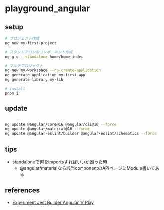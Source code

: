 # playground_angular

## setup

```bash
# プロジェクト作成
ng new my-first-project

# スタンドアロンなコンポーネント作成
ng g c --standalone home/home-index

# マルチプロジェクト
ng new my-workspace --no-create-application
ng generate application my-first-app
ng generate library my-lib

# install
pnpm i

```

## update

```bash

ng update @angular/core@16 @angular/cli@16 --force
ng update @angular/material@16 --force
ng update @angular-eslint/builder @angular-eslint/schematics --force

```

## tips

- standaloneで何をimportsすればいいか困った時
  - @angular/materialなら該当componentのAPIページにModule書いてある

## references
- [Experiment Jest Builder Angular 17 Play](https://www.danywalls.com/play-with-jest-builder-for-angular-17-experimental?source=more_series_bottom_blogs)

